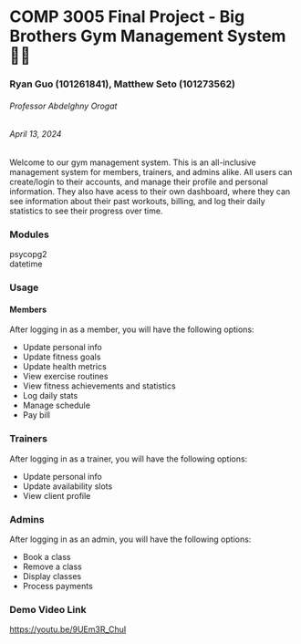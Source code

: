 # COMP 3005 Final Project - Big Brothers Gym Management System 🏋️‍♂️
### Ryan Guo (101261841), Matthew Seto (101273562)
###### Professor Abdelghny Orogat
###### April 13, 2024
Welcome to our gym management system. This is an all-inclusive management system for members, trainers, and admins alike.
All users can create/login to their accounts, and manage their profile and personal information. They also have acess to their own dashboard,
where they can see information about their past workouts, billing, and log their daily statistics to see their progress over time.

### Modules
psycopg2  
datetime  

### Usage
#### Members
After logging in as a member, you will have the following options:
- Update personal info 
- Update fitness goals
- Update health metrics
- View exercise routines
- View fitness achievements and statistics
- Log daily stats
- Manage schedule
- Pay bill

### Trainers
After logging in as a trainer, you will have the following options:
- Update personal info
- Update availability slots
- View client profile

### Admins
After logging in as an admin, you will have the following options:
- Book a class
- Remove a class
- Display classes
- Process payments

### Demo Video Link
https://youtu.be/9UEm3R_ChuI
